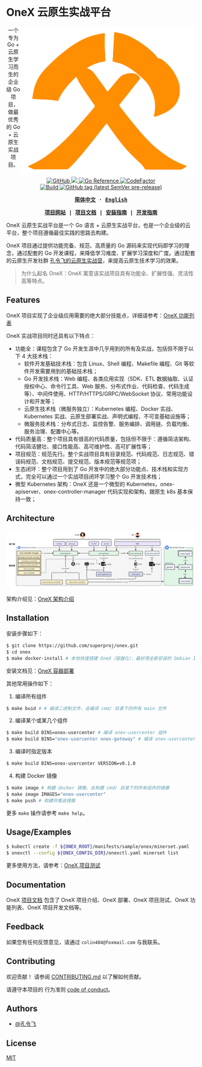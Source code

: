 [项目网站]: https://konglingfei.com
[项目文档]: https://konglingfei.com/onex/
[安装指南]: https://konglingfei.com/onex/installation/
[开发指南]: https://konglingfei.com/onex/devel/devel.html

# OneX 云原生实战平台

<a href="http://konglingfei.com/"><img align="right" src="./docs/images/onex-orange.svg" alt="onex" title="onex"/></a>

<p align="center">
  一个专为 Go + 云原生学习而生的企业级 Go 项目，做最优秀的 Go + 云原生实战项目。
  <br/>
  <br/>
  <a href="https://github.com/superproj/onex/blob/master/LICENSE">
    <img alt="GitHub" src="https://img.shields.io/github/license/superproj/onex"/>
  </a>
  <a href="https://goreportcard.com/report/github.com/superproj/onex">
    <img src="https://goreportcard.com/badge/github.com/superproj/onex" />
  </a>
  <a href="https://pkg.go.dev/github.com/superproj/onex">
    <img src="https://pkg.go.dev/badge/github.com/superproj/onex.svg" alt="Go Reference"/>
  </a>
  <a href="https://github.com/superproj/onex/issues">
    <img src="https://img.shields.io/badge/contributions-welcome-brightgreen.svg?style=flat" alt="CodeFactor" />
  </a>
  <br/>
  <a href="https://github.com/superproj/onex/actions/workflows/build-and-test.yml" rel="nofollow">
    <img src="https://img.shields.io/github/actions/workflow/status/superproj/onex/build-and-test.yml?branch=master&logo=Github" alt="Build" />
  </a>
  <a href="https://github.com/superproj/onex/tags" rel="nofollow">
    <img alt="GitHub tag (latest SemVer pre-release)" src="https://img.shields.io/github/v/tag/superproj/onex?include_prereleases&label=version"/>
  </a>
</p>

<div align="center">
<strong>
<samp>

[简体中文](README.md) · [English](README.en.md)

[项目网站] | [项目文档] | [安装指南] | [开发指南]

</samp>
</strong>
</div>

OneX 云原生实战平台是一个 Go 语言 + 云原生实战平台，也是一个企业级的云平台，整个项目遵循最佳实践的思路去构建。

OneX 项目通过提供功能完备、规范、高质量的 Go 源码来实现代码即学习的理念，通过配套的 Go 开发课程，来降低学习难度、扩展学习深度和广度。通过配套的云原生开发社群 [孔令飞的云原生实战营](http://konglingfei.com)，来提高云原生技术学习的效果。

> 为什么起名 OneX：OneX 寓意该实战项目具有功能全、扩展性强、灵活性高等特点。

## Features

OneX 项目实现了企业级应用需要的绝大部分技能点，详细请参考：[OneX 功能列表](http://konglingfei.com/onex/intro/feature.html)

OneX 实战项目同时还具有以下特点：
- 功能全：课程包含了 Go 开发生涯中几乎用到的所有及实战，包括但不限于以下 4 大技术栈：
  - 软件开发基础技术栈：包含 Linux、Shell 编程、Makefile 编程、Git 等软件开发需要用到的基础技术栈；
  - Go 开发技术栈：Web 编程、各类应用实现（SDK、ETL 数据抽取、认证授权中心、命令行工具、Web 服务、分布式作业、代码检查、代码生成等）、中间件使用、HTTP/HTTPS/GRPC/WebSocket 协议、常用功能设计和开发等；
  - 云原生技术栈（微服务独立）：Kubernetes 编程、Docker 实战、Kubernetes 实战、云原生部署实战、声明式编程、不可变基础设施等；
  - 微服务技术栈：分布式日志、监控告警、服务编排、调用链、负载均衡、服务治理、配置中心等。
- 代码质量高：整个项目具有很高的代码质量，包括但不限于：遵循简洁架构、代码简洁健壮、接口性能高、高可维护性、高可扩展性等；
- 项目规范：规范先行。整个实战项目具有目录规范、代码规范、日志规范、错误码规范、文档规范、提交规范、版本规范等规范项；
- 生态闭环：整个项目用到了 Go 开发中的绝大部分功能点、技术栈和实现方式，完全可以通过一个实战项目闭环学习整个 Go 开发技术栈；
- 微型 Kubernetes 架构：OneX 还是一个微型的 Kubernetes，onex-apiserver、onex-controller-manager 代码实现和架构，跟原生 k8s 基本保持一致；

## Architecture

![OneX 架构图](./docs/images/onex-arch.png)

架构介绍见：[OneX 架构介绍](http://konglingfei.com/onex/intro/intro.html)

## Installation

安装步骤如下：

```bash
$ git clone https://github.com/superproj/onex.git
$ cd onex
$ make docker-install # 本地快速搭建 OneX（容器化），最好用全新安装的 Debian 12 Linux 发行版
```

安装文档见：[OneX 容器部署](http://konglingfei.com/onex/installation/docker.html)

其他常用操作如下：

1. 编译所有组件

```bash
$ make buid # # 编译二进制文件，会编译 cmd/ 目录下的所有 main 文件
```

2. 编译某个或某几个组件

```bash
$ make build BINS=onex-usercenter # 编译 onex-usercenter 组件
$ make build BINS="onex-usercenter onex-gateway" # 编译 onex-usercenter, onex-gateway 组件
```
3. 编译时指定版本

```bash
$ make build BINS=onex-usercenter VERSION=v0.1.0
```

4. 构建 Docker 镜像

```bash
$ make image # 构建 docker 镜像，会构建 cmd/ 目录下的所有组件的镜像
$ make image IMAGES="onex-usercenter"
$ make push # 构建并推送镜像
```

更多 `make` 操作请参考 `make help`。
    
## Usage/Examples

```bash
$ kubectl create -f ${ONEX_ROOT}/manifests/sample/onex/minerset.yaml
$ onexctl --config ${ONEX_CONFIG_DIR}/onexctl.yaml minerset list
```

更多使用方法，请参考：[OneX 项目测试](http://konglingfei.com/onex/installation/test.html)

## Documentation

OneX [项目文档] 包含了 OneX 项目介绍、OneX 部署、OneX 项目测试、OneX 功能列表、OneX 项目开发文档等。

## Feedback

如果您有任何反馈意见，请通过 `colin404@foxmail.com` 与我联系。

## Contributing

欢迎贡献！ 请参阅 [CONTRIBUTING.md](./CONTRIBUTING.md) 以了解如何贡献。

请遵守本项目的 行为准则 [code of conduct](./CODE_OF_CONDUCT.md)。

## Authors

- [@孔令飞](http://konglingfei.com)

## License

[MIT](https://choosealicense.com/licenses/mit/)
